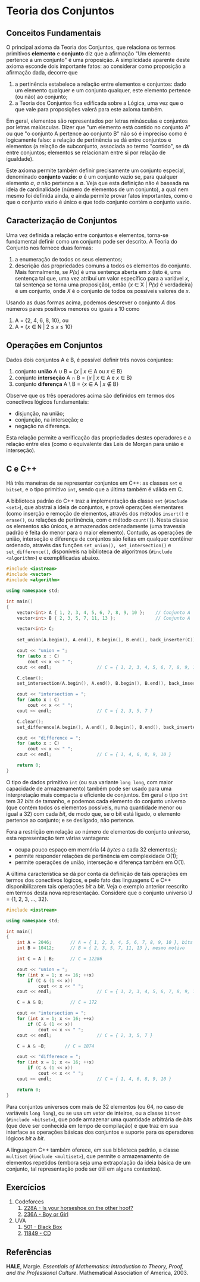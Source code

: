 Teoria dos Conjuntos
====================

Conceitos Fundamentais
----------------------

O principal axioma da Teoria dos Conjuntos, que relaciona os termos primitivos **elemento** e
**conjunto** diz que a afirmação "Um elemento pertence a um conjunto" é uma proposição. A 
simplicidade aparente deste axioma esconde dois importante fatos: ao considerar como proposição
a afirmação dada, decorre que 

1. a pertinência estabelece a relação entre elementos e conjuntos: dado um elemento qualquer e
um conjunto qualquer, este elemento pertence (ou não) ao conjunto;
1. a Teoria dos Conjuntos fica edificada sobre a Lógica, uma vez que o que vale para proposições
valerá para este axioma também.

Em geral, elementos são representados por letras minúsculas e conjuntos por letras maiúsculas.
Dizer que "um elemento está contido no conjunto A" ou que "o conjunto A pertence ao conjunto B"
não só é impreciso como é logicamente falso: a relação de pertinência se dá entre conjuntos e
elementos (a relação de subconjunto, associada ao termo "contido", se dá entre conjuntos; 
elementos se relacionam entre si por relação de igualdade).

Este axioma permite também definir precisamente um conjunto especial, denominado **conjunto
vazio**: &#8709; é um conjunto vazio se, para qualquer elemento _a_, _a_ não pertence a 
&#8709;. Veja que esta definição não é baseada na ideia de cardinalidade (número de elementos
de um conjunto), a qual nem mesmo foi definida ainda, e ainda permite provar fatos importantes,
como o que o conjunto vazio é único e que todo conjunto contém o conjunto vazio.

Caracterização de Conjuntos
---------------------------

Uma vez definida a relação entre conjuntos e elementos, torna-se fundamental definir como um
conjunto pode ser descrito. A Teoria do Conjunto nos fornece duas formas:

1. a enumeração de todos os seus elementos;
1. descrição das propriedades comuns a todos os elementos do conjunto. Mais formalmente, se
_P(x)_ é uma sentença aberta em _x_ (isto é, uma sentença tal que, uma vez atribuí um valor
específico para a variável _x_, tal sentença se torna uma proposição), então 
{_x_ &#8712; X \| _P(x)_ é verdadeira} é um conjunto, onde _X_ é o conjunto de  todos os possíveis
valores de _x_.

Usando as duas formas acima, podemos descrever o conjunto _A_ dos números pares positivos menores 
ou iguais a 10 como

1. A = {2, 4, 6, 8, 10}, ou
1. A = {_x_ &#8712; N \| 2 &#8804; _x_ &#8804; 10}

Operações em Conjuntos
----------------------

Dados dois conjuntos A e B, é possível definir três novos conjuntos:

1. conjunto **união** A &#8746; B = {_x_ \| _x_ &#8712; A ou _x_ &#8712; B}
1. conjunto **interseção** A &#8745; B = {_x_ \| _x_ &#8712; A e _x_ &#8712; B}
1. conjunto **diferença** A \ B = {_x_ &#8712; A \| _x_ &#8713; B}

Observe que os três operadores acima são definidos em termos dos conectivos lógicos fundamentais: 

* disjunção, na união;
* conjunção, na interseção; e
* negação na diferença.

Esta relação permite a verificação das propriedades destes operadores e a relação entre eles
(como o equivalente das Leis de Morgan para união e interseção).

C e C++
-------

Há três maneiras de se representar conjuntos em C++: as classes `set` e `bitset`, e o tipo primitivo
`int`, sendo que a última também é válida em C.


A biblioteca padrão do C++ traz a implementação da classe `set` (`#include <set>`), que abstrai
a ideia de conjuntos, e provê operações elementares (como inserção e remoção de elementos, 
através dos métodos `insert()` e `erase()`, ou relações de pertinência, com o método 
`count()`). Nesta classe os elementos são únicos, e armazenados ordenadamente (uma travessia
padrão é feita do menor para o maior elemento). Contudo, as operações de união, interseção e
diferença de conjuntos são feitas em qualquer contêiner ordenado, através das funções
`set_union(), set_intersection()` e `set_difference()`, disponíveis na biblioteca de
algoritmos (`#include <algorithm>`) e exemplificadas abaixo.
```C++
#include <iostream>
#include <vector>
#include <algorithm>

using namespace std;

int main()
{
    vector<int> A { 1, 2, 3, 4, 5, 6, 7, 8, 9, 10 };    // Conjunto A
    vector<int> B { 2, 3, 5, 7, 11, 13 };               // Conjunto A

    vector<int> C;
    
    set_union(A.begin(), A.end(), B.begin(), B.end(), back_inserter(C));

    cout << "union = ";
    for (auto x : C)
        cout << x << " ";
    cout << endl;                 // C = { 1, 2, 3, 4, 5, 6, 7, 8, 9, 10, 11, 13 }

    C.clear();
    set_intersection(A.begin(), A.end(), B.begin(), B.end(), back_inserter(C));

    cout << "intersection = ";
    for (auto x : C)
        cout << x << " ";
    cout << endl;                 // C = { 2, 3, 5, 7 }

    C.clear();
    set_difference(A.begin(), A.end(), B.begin(), B.end(), back_inserter(C));

    cout << "difference = ";
    for (auto x : C)
        cout << x << " ";
    cout << endl;                 // C = { 1, 4, 6, 8, 9, 10 }

    return 0;
}
```

O tipo de dados primitivo `int` (ou sua variante `long long`, com maior capacidade de 
armazenamento) também pode ser usado para uma interpretação mais compacta e eficiente de
conjuntos. Em geral o tipo `int` tem 32 _bits_ de tamanho, e podemos cada elemento do conjunto
universo (que contém todos os elementos possíveis, numa quantidade menor ou igual a 32) 
com cada _bit_, de modo que, se o bit está 
ligado, o elemento pertence ao conjunto; e se desligado, não pertence. 

Fora a restrição em relação ao número de elementos do conjunto universo, esta representação tem
várias vantagens:

* ocupa pouco espaço em memória (4 _bytes_ a cada 32 elementos);
* permite responder relações de pertinência em complexidade O(1);
* permite operações de união, interseção e diferença também em O(1).

A última característica se dá por conta da definição de tais operações em termos dos conectivos
lógicos, e pelo fato das linguagens C e C++ disponibilizarem tais operações _bit_ a _bit_.
Veja o exemplo anterior reescrito em termos desta nova representação. Considere que o 
conjunto universo U = {1, 2, 3, ..., 32}.
```C++
#include <iostream>

using namespace std;

int main()
{
    int A = 2046;       // A = { 1, 2, 3, 4, 5, 6, 7, 8, 9, 10 }, bits correspondentes ligados
    int B = 10412;      // B = { 2, 3, 5, 7, 11, 13 }, mesmo motivo

    int C = A | B;      // C = 12286

    cout << "union = ";
    for (int x = 1; x <= 16; ++x)
        if (C & (1 << x))
            cout << x << " ";
    cout << endl;                 // C = { 1, 2, 3, 4, 5, 6, 7, 8, 9, 10, 11, 13 }

    C = A & B;          // C = 172

    cout << "intersection = ";
    for (int x = 1; x <= 16; ++x)
        if (C & (1 << x))
            cout << x << " ";
    cout << endl;                 // C = { 2, 3, 5, 7 }

    C = A & ~B;       // C = 1874

    cout << "difference = ";
    for (int x = 1; x <= 16; ++x)
        if (C & (1 << x))
            cout << x << " ";
    cout << endl;                 // C = { 1, 4, 6, 8, 9, 10 }

    return 0;
}
```

Para conjuntos universos com mais de 32 elementos (ou 64, no caso de variáveis `long long`), ou
se usa um vetor de inteiros, ou a classe `bitset` (`#include <bitset>`), que pode armazenar 
uma quantidade arbitrária de _bits_ (que deve ser conhecida em tempo de compilação) e que 
traz em sua interface as operações básicas dos conjuntos e suporte para os operadores lógicos
_bit_ a _bit_.

A linguagem C++ também oferece, em sua biblioteca padrão, a classe `multiset` 
(`#include <multiset>`), que permite o armazenamento de elementos repetidos (embora seja uma
extrapolação da ideia básica de um conjunto, tal representação pode ser útil em alguns
contextos).

Exercícios
----------

<!-- 228A - elementar, elementos únicos -->
<!-- 236A - int, set, elementos únicos -->
<!-- 501 - multiset -->
<!-- 11849 - classe set ou bitset -->

1. Codeforces
    1. [228A - Is your horseshoe on the other hoof?](http://codeforces.com/problemset/problem/228/A)
    1. [236A - Boy or Girl](http://codeforces.com/problemset/problem/236/A)
1. UVA
    1. [501 - Black Box](https://uva.onlinejudge.org/index.php?option=com_onlinejudge&Itemid=8&category=24&page=show_problem&problem=442)
    1. [11849 - CD](https://uva.onlinejudge.org/index.php?option=com_onlinejudge&Itemid=8&category=24&page=show_problem&problem=2949)

Referências
-----------

**HALE**, Margie. _Essentials of Mathematics: Introduction to Theory, Proof, and the Professional
Culture_. Mathematical Association of America, 2003.
